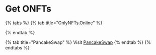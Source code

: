# Get ONFTs

{% tabs %}
{% tab title="OnlyNFTs.Online" %}

{% endtab %}

{% tab title="PancakeSwap" %}
Visit [PancakeSwap](https://pancakeswap.finance/swap#/swap?outputCurrency=0x134bbb94fc5a92c854cd22b783ffe9e1c02d761b)
{% endtab %}
{% endtabs %}

